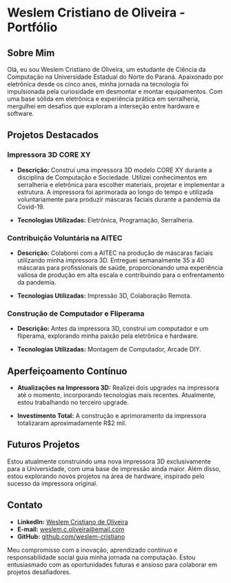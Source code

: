 # Weslem Cristiano de Oliveira - Portfólio

## Sobre Mim

Olá, eu sou Weslem Cristiano de Oliveira, um estudante de Ciência da Computação na Universidade Estadual do Norte do Paraná. Apaixonado por eletrônica desde os cinco anos, minha jornada na tecnologia foi impulsionada pela curiosidade em desmontar e montar equipamentos. Com uma base sólida em eletrônica e experiência prática em serralheria, mergulhei em desafios que exploram a interseção entre hardware e software.

## Projetos Destacados

### Impressora 3D CORE XY

- **Descrição:** Construí uma impressora 3D modelo CORE XY durante a disciplina de Computação e Sociedade. Utilizei conhecimentos em serralheria e eletrônica para escolher materiais, projetar e implementar a estrutura. A impressora foi aprimorada ao longo do tempo e utilizada voluntariamente para produzir máscaras faciais durante a pandemia da Covid-19.

- **Tecnologias Utilizadas:** Eletrônica, Programação, Serralheria.

### Contribuição Voluntária na AITEC

- **Descrição:** Colaborei com a AITEC na produção de máscaras faciais utilizando minha impressora 3D. Entreguei semanalmente 35 a 40 máscaras para profissionais de saúde, proporcionando uma experiência valiosa de produção em alta escala e contribuindo para o enfrentamento da pandemia.

- **Tecnologias Utilizadas:** Impressão 3D, Colaboração Remota.

### Construção de Computador e Fliperama

- **Descrição:** Antes da impressora 3D, construí um computador e um fliperama, explorando minha paixão pela eletrônica e hardware.

- **Tecnologias Utilizadas:** Montagem de Computador, Arcade DIY.

## Aperfeiçoamento Contínuo

- **Atualizações na Impressora 3D:** Realizei dois upgrades na impressora até o momento, incorporando tecnologias mais recentes. Atualmente, estou trabalhando no terceiro upgrade.

- **Investimento Total:** A construção e aprimoramento da impressora totalizaram aproximadamente R$2 mil.

## Futuros Projetos

Estou atualmente construindo uma nova impressora 3D exclusivamente para a Universidade, com uma base de impressão ainda maior. Além disso, estou explorando novos projetos na área de hardware, inspirado pelo sucesso da impressora original.

## Contato

- **LinkedIn:** [Weslem Cristiano de Oliveira](seu-link-do-LinkedIn)
- **E-mail:** weslem.c.oliveira@email.com
- **GitHub:** [github.com/weslem-cristiano](https://github.com/weslem-cristiano)

Meu compromisso com a inovação, aprendizado contínuo e responsabilidade social guia minha jornada na computação. Estou entusiasmado com as oportunidades futuras e ansioso para colaborar em projetos desafiadores.
